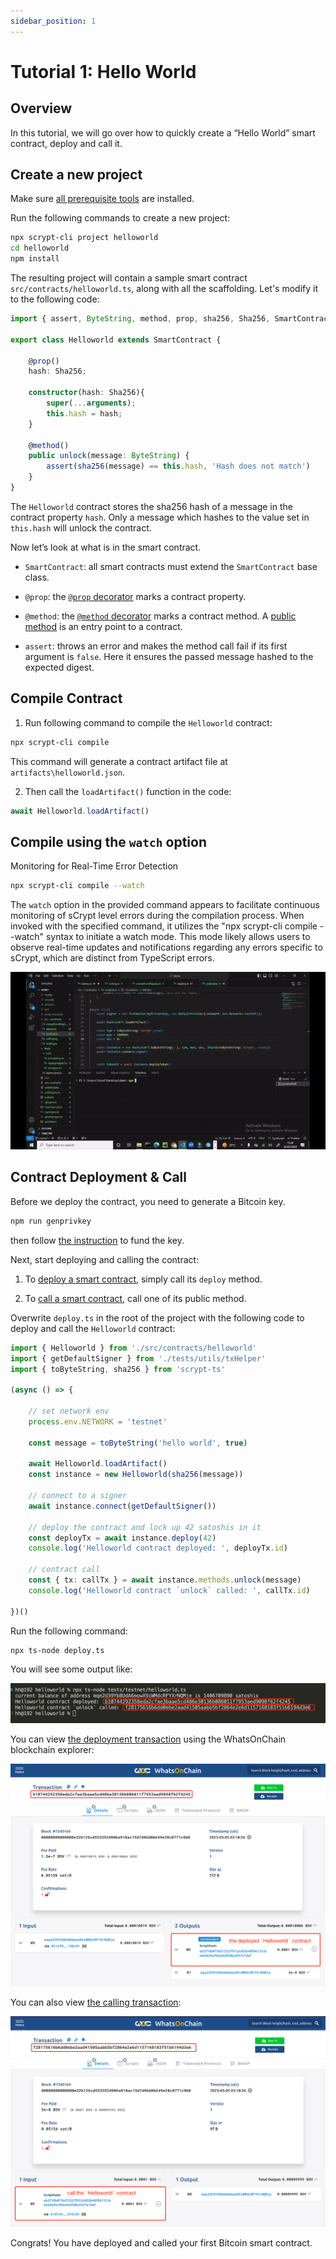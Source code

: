 ```yaml
---
sidebar_position: 1
---
```


# Tutorial 1: Hello World


## Overview
In this tutorial, we will go over how to quickly create a “Hello World” smart contract, deploy and call it.

## Create a new project

Make sure [all prerequisite tools](../../installation) are installed.

Run the following commands to create a new project:

```sh
npx scrypt-cli project helloworld
cd helloworld
npm install
```

The resulting project will contain a sample smart contract `src/contracts/helloworld.ts`, along with all the scaffolding. Let's modify it to the following code:


```ts
import { assert, ByteString, method, prop, sha256, Sha256, SmartContract } from 'scrypt-ts'

export class Helloworld extends SmartContract {

    @prop()
    hash: Sha256;

    constructor(hash: Sha256){
        super(...arguments);
        this.hash = hash;
    }

    @method()
    public unlock(message: ByteString) {
        assert(sha256(message) == this.hash, 'Hash does not match')
    }
}
```

The `Helloworld` contract stores the sha256 hash of a message in the contract property `hash`. Only a message which hashes to the value set in `this.hash` will unlock the contract.

Now let’s look at what is in the smart contract.


- `SmartContract`: all smart contracts must extend the `SmartContract` base class.

- `@prop`:  the [`@prop` decorator](../how-to-write-a-contract/how-to-write-a-contract.md#properties) marks a contract property.

- `@method`: the [`@method` decorator](../how-to-write-a-contract/how-to-write-a-contract.md#method-decorator) marks a contract method. A [public method](../how-to-write-a-contract/#public-methods) is an entry point to a contract.

- `assert`: throws an error and makes the method call fail if its first argument is `false`. Here it ensures the passed message hashed to the expected digest.


## Compile Contract

1. Run following command to compile the `Helloworld` contract:

```sh
npx scrypt-cli compile
```

This command will generate a contract artifact file at `artifacts\helloworld.json`.

2. Then call the `loadArtifact()` function in the code:


```ts
await Helloworld.loadArtifact()
```

## Compile using the `watch` option

Monitoring for Real-Time Error Detection

```sh
npx scrypt-cli compile --watch
```

The `watch` option in the provided command appears to facilitate continuous monitoring of sCrypt level errors during the compilation process. When invoked with the specified command, it utilizes the "npx scrypt-cli compile --watch" syntax to initiate a watch mode. This mode likely allows users to observe real-time updates and notifications regarding any errors specific to sCrypt, which are distinct from TypeScript errors.

![](../../static/img/watch.gif)

## Contract Deployment & Call

Before we deploy the contract, you need to generate a Bitcoin key.

```bash
npm run genprivkey
```

then follow [the instruction](../../how-to-deploy-and-call-a-contract/faucet) to fund the key.

Next, start deploying and calling the contract:

1. To [deploy a smart contract](../how-to-deploy-and-call-a-contract/how-to-deploy-and-call-a-contract.md#contract-deployment), simply call its `deploy` method.

2. To [call a smart contract](../how-to-deploy-and-call-a-contract/how-to-deploy-and-call-a-contract.md#contract-call), call one of its public method.

Overwrite `deploy.ts` in the root of the project with the following code to deploy and call the `Helloworld` contract:

```ts
import { Helloworld } from './src/contracts/helloworld'
import { getDefaultSigner } from './tests/utils/txHelper'
import { toByteString, sha256 } from 'scrypt-ts'

(async () => {

    // set network env
    process.env.NETWORK = 'testnet'
    
    const message = toByteString('hello world', true)

    await Helloworld.loadArtifact()
    const instance = new Helloworld(sha256(message))

    // connect to a signer
    await instance.connect(getDefaultSigner())

    // deploy the contract and lock up 42 satoshis in it
    const deployTx = await instance.deploy(42)
    console.log('Helloworld contract deployed: ', deployTx.id)

    // contract call
    const { tx: callTx } = await instance.methods.unlock(message)
    console.log('Helloworld contract `unlock` called: ', callTx.id)

})()
```

Run the following command:

```
npx ts-node deploy.ts
```
You will see some output like:

![](../../static/img/hello-world-deploy-and-call-output.png)


You can view [the deployment transaction](https://test.whatsonchain.com/tx/b10744292358eda2cfae3baae5cd486e30136b086011f7953aed9098f62f4245) using the WhatsOnChain blockchain explorer:

![](../../static/img/hello-world-contract-deploy-tx.png)


You can also view [the calling transaction](https://test.whatsonchain.com/tx/f28175616b6dd0ebe2aad41505aabb5bf2864e2e6d1157168183f51b6194d3e6):

![](../../static/img/hello-world-contract-call-tx.png)

Congrats! You have deployed and called your first Bitcoin smart contract.









